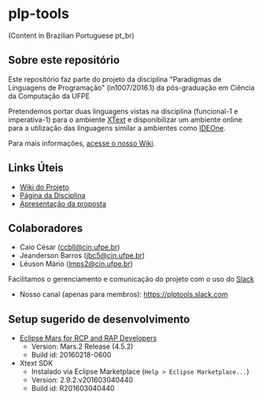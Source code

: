 # plp-tools

(Content in Brazilian Portuguese pt_br)

## Sobre este repositório

Este repositório faz parte do projeto da disciplina
"Paradigmas de Linguagens de Programação" (in1007/2016.1) da
pós-graduação em Ciência da Computação da UFPE

Pretendemos portar duas linguagens vistas na disciplina
(funcional-1 e imperativa-1) para o ambiente [XText](https://eclipse.org/Xtext/) e
disponibilizar um ambiente online para a utilização das
linguagens similar a ambientes como [IDEOne](http://ideone.com/).

Para mais informações, [acesse o nosso Wiki](https://github.com/jeandersonbc/plp-tools/wiki).

## Links Úteis
* [Wiki do Projeto](https://github.com/jeandersonbc/plp-tools/wiki)
* [Página da Disciplina](https://www.cin.ufpe.br/~in1007/)
* [Apresentação da proposta](https://docs.google.com/presentation/d/1f6FUoRKgGALDMZD-m_4pwnR1s7V-rAPVcKdq6WF303c/edit#slide=id.p3)
 

## Colaboradores

* Caio César (ccbll@cin.ufpe.br)
* Jeanderson Barros (jbc5@cin.ufpe.br)
* Léuson Mário (lmps2@cin.ufpe.br)

Facilitamos o gerenciamento e comunicação do projeto com o uso do [Slack](https://slack.com)
* Nosso canal (apenas para membros): https://plptools.slack.com

## Setup sugerido de desenvolvimento
* [Eclipse Mars for RCP and RAP Developers](http://www.eclipse.org/downloads/packages/eclipse-rcp-and-rap-developers/mars2)
  * Version: Mars.2 Release (4.5.2)
  * Build id: 20160218-0600 
* Xtext SDK
  * Instalado via Eclipse Marketplace (`Help > Eclipse Marketplace...`)
  * Version: 2.9.2.v201603040440
  * Build id: R201603040440


